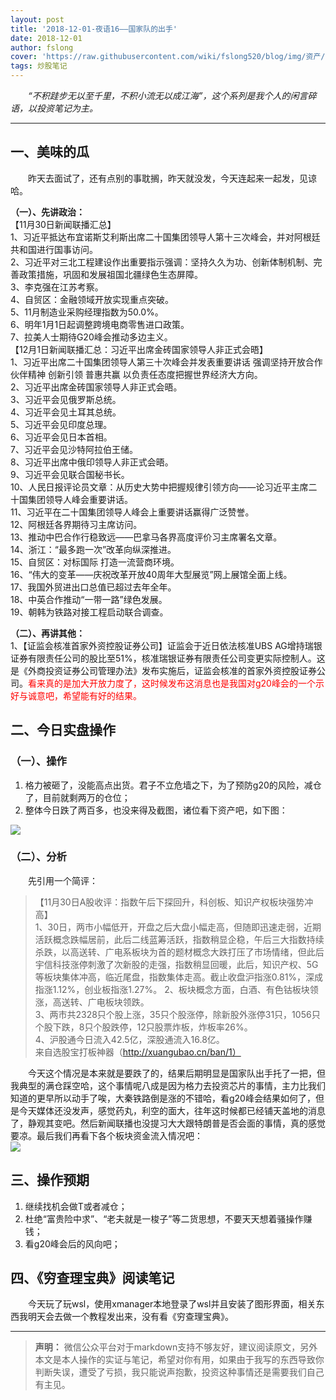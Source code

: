 ```yaml
---
layout: post
title: '2018-12-01-夜语16——国家队的出手'
date: 2018-12-01
author: fslong
cover: 'https://raw.githubusercontent.com/wiki/fslong520/blog/img/资产/资产2018-12-01.jpg'
tags: 炒股笔记
---
```

  
&emsp;&emsp;*“不积跬步无以至千里，不积小流无以成江海”，这个系列是我个人的闲言碎语，以投资笔记为主。*  
   

---
  


## **一、美味的瓜**   
&emsp;&emsp;昨天去面试了，还有点别的事耽搁，昨天就没发，今天连起来一起发，见谅哈。  

**（一）、先讲政治：**    
【11月30日新闻联播汇总】  
1、习近平抵达布宜诺斯艾利斯出席二十国集团领导人第十三次峰会，并对阿根廷共和国进行国事访问。  
2、习近平对三北工程建设作出重要指示强调：坚持久久为功、创新体制机制、完善政策措施，巩固和发展祖国北疆绿色生态屏障。  
3、李克强在江苏考察。  
4、自贸区：金融领域开放实现重点突破。  
5、11月制造业采购经理指数为50.0%。  
6、明年1月1日起调整跨境电商零售进口政策。  
7、拉美人士期待G20峰会推动多边主义。  
【12月1日新闻联播汇总：习近平出席金砖国家领导人非正式会晤】  
1、习近平出席二十国集团领导人第三十次峰会并发表重要讲话 强调坚持开放合作 伙伴精神 创新引领 普惠共赢 以负责任态度把握世界经济大方向。  
2、习近平出席金砖国家领导人非正式会晤。  
3、习近平会见俄罗斯总统。  
4、习近平会见土耳其总统。  
5、习近平会见印度总理。  
6、习近平会见日本首相。  
7、习近平会见沙特阿拉伯王储。  
8、习近平出席中俄印领导人非正式会晤。  
9、习近平会见联合国秘书长。  
10、人民日报评论员文章：从历史大势中把握规律引领方向——论习近平主席二十国集团领导人峰会重要讲话。  
11、习近平在二十国集团领导人峰会上重要讲话赢得广泛赞誉。  
12、阿根廷各界期待习主席访问。  
13、推动中巴合作行稳致远——巴拿马各界高度评价习主席署名文章。  
14、浙江：“最多跑一次”改革向纵深推进。  
15、自贸区：对标国际 打造一流营商环境。  
16、“伟大的变革——庆祝改革开放40周年大型展览”网上展馆全面上线。  
17、我国外贸进出口总值已超过去年全年。  
18、中英合作推动“一带一路”绿色发展。  
19、朝韩为铁路对接工程启动联合调查。      

**（二）、再讲其他：**  
1、【证监会核准首家外资控股证券公司】证监会于近日依法核准UBS AG增持瑞银证券有限责任公司的股比至51%，核准瑞银证券有限责任公司变更实际控制人。这是《外商投资证券公司管理办法》发布实施后，证监会核准的首家外资控股证券公司。<font color="red">看来真的是加大开放力度了，这时候发布这消息也是我国对g20峰会的一个示好与诚意吧，希望能有好的结果。</font>    
## **二、今日实盘操作**
### **（一）、操作**
1. 格力被砸了，没能高点出货。君子不立危墙之下，为了预防g20的风险，减仓了，目前就剩两万的仓位；
2. 整体今日跌了两百多，也没来得及截图，诸位看下资产吧，如下图：   
     
![](https://raw.githubusercontent.com/wiki/fslong520/blog/img/资产/资产2018-12-01.jpg)
### **（二）、分析**  
 
&emsp;&emsp;先引用一个简评：  
>【11月30日A股收评：指数午后下探回升，科创板、知识产权板块强势冲高】  
1、30日，两市小幅低开，开盘之后大盘小幅走高，但随即迅速走弱，近期活跃概念跌幅居前，此后二线蓝筹活跃，指数稍显企稳，午后三大指数持续杀跌，以高送转、广电系板块为首的题材概念大跌打压了市场情绪，但此后宇信科技涨停刺激了次新股的走强，指数稍显回暖，此后，知识产权、5G等板块集体冲高，临近尾盘，指数集体走高。截止收盘沪指涨0.81%，深成指涨1.12%，创业板指涨1.27%。
2、板块概念方面，白酒、有色钴板块领涨，高送转、广电板块领跌。  
3、两市共2328只个股上涨，35只个股涨停，除新股外涨停31只，1056只个股下跌，8只个股跌停，12只股票炸板，炸板率26%。  
4、沪股通今日流入42.5亿，深股通流入16.8亿。  
来自选股宝打板神器（http://xuangubao.cn/ban/1）   

&emsp;&emsp;今天这个情况是本来就是要跌了的，结果后期明显是国家队出手托了一把，但我典型的满仓踩空哈，这个事情呢八成是因为格力去投资芯片的事情，主力比我们知道的更早所以动手了唉，大秦铁路倒是涨的不错哈，看g20峰会结果如何了，但是今天媒体还没发声，感觉药丸，利空的面大，往年这时候都已经铺天盖地的消息了，静观其变吧。然后新闻联播也没提习大大跟特朗普是否会面的事情，真的感觉要凉。最后我们再看下各个板块资金流入情况吧：  
![](https://raw.githubusercontent.com/wiki/fslong520/blog/img/板块/资金流入流出2018-11-30.jpg)   


## **三、操作预期**

1. 继续找机会做T或者减仓；
2. 杜绝“富贵险中求”、“老夫就是一梭子”等二货思想，不要天天想着骚操作赚钱；
3. 看g20峰会后的风向吧；  



## **四、《穷查理宝典》阅读笔记**
&emsp;&emsp;今天玩了玩wsl，使用xmanager本地登录了wsl并且安装了图形界面，相关东西我明天会去做一个教程发出来，没有看《穷查理宝典》。

    

---   
  
> **声明：**
> 微信公众平台对于markdown支持不够友好，建议阅读原文，另外本文是本人操作的实证与笔记，希望对你有用，如果由于我写的东西导致你判断失误，遭受了亏损，我只能说声抱歉，投资这种事情还是需要我们自己有主见。